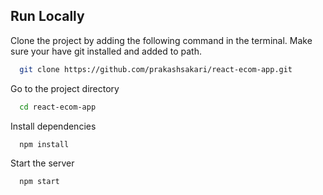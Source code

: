 ## Run Locally

Clone the project by adding the following command in the terminal.
Make sure your have git installed and added to path.

```bash
  git clone https://github.com/prakashsakari/react-ecom-app.git
```

Go to the project directory

```bash
  cd react-ecom-app
```

Install dependencies

```bash
  npm install
```

Start the server

```bash
  npm start
```
